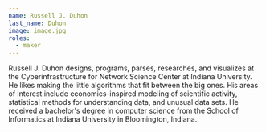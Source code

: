 ```yaml
---
name: Russell J. Duhon
last_name: Duhon
image: image.jpg
roles:
  - maker
---
```

Russell J. Duhon designs, programs, parses, researches, and visualizes at the Cyberinfrastructure for Network Science Center at Indiana University. He likes making the little algorithms that fit between the big ones. His areas of interest include economics-inspired modeling of scientific activity, statistical methods for understanding data, and unusual data sets. He received a bachelor's degree in computer science from the School of Informatics at Indiana University in Bloomington, Indiana.
